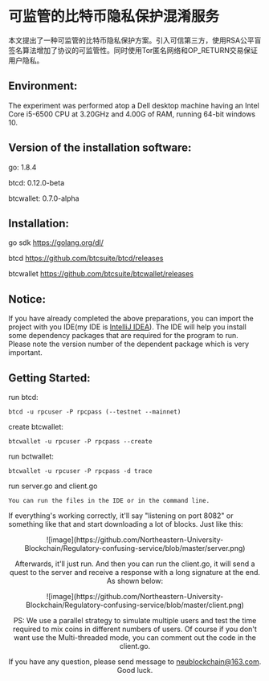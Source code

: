 # 可监管的比特币隐私保护混淆服务
本文提出了一种可监管的比特币隐私保护方案。引入可信第三方，使用RSA公平盲签名算法增加了协议的可监管性。同时使用Tor匿名网络和OP_RETURN交易保证用户隐私。

## Environment:

The experiment was performed atop a Dell desktop machine having an Intel Core i5-6500 CPU at 3.20GHz and 4.00G of RAM, running 64-bit windows 10.


## Version of the installation software:

go:  1.8.4

btcd:  0.12.0-beta

btcwallet:  0.7.0-alpha


## Installation:

go sdk https://golang.org/dl/

btcd https://github.com/btcsuite/btcd/releases

btcwallet https://github.com/btcsuite/btcwallet/releases

## Notice:

If you have already completed the above preparations, you can import the project with you IDE(my IDE is [IntelliJ IDEA](https://www.jetbrains.com/idea/)). The IDE will help you install some dependency packages that are required for the program to run. Please note the version number of the dependent package which is very important. 

## Getting Started:

run btcd:

    btcd -u rpcuser -P rpcpass (--testnet --mainnet)

create btcwallet:

    btcwallet -u rpcuser -P rpcpass --create

run bctwallet:

    btcwallet -u rpcuser -P rpcpass -d trace

run server.go and client.go

    You can run the files in the IDE or in the command line.

If everything's working correctly, it'll say "listening on port 8082" or something like that and start downloading a lot of blocks. 
Just like this:

<div align=center>![image](https://github.com/Northeastern-University-Blockchain/Regulatory-confusing-service/blob/master/server.png)

Afterwards, it'll just run. And then you can run the client.go, it will send a quest to the server and receive a response with a long signature at the end. As shown below:

<div align=center>![image](https://github.com/Northeastern-University-Blockchain/Regulatory-confusing-service/blob/master/client.png)

PS: We use a parallel strategy to simulate multiple users and test the time required to mix coins in different numbers of users. Of course if you don't want use the Multi-threaded mode, you can comment out the code in the client.go.

If you have any question, please send message to neublockchain@163.com. Good luck.
